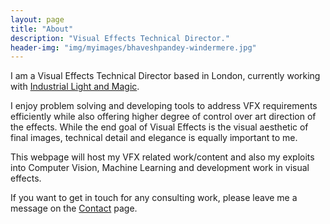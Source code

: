 ```yaml
---
layout: page
title: "About"
description: "Visual Effects Technical Director."
header-img: "img/myimages/bhaveshpandey-windermere.jpg"
---
```


I am a Visual Effects Technical Director based in London, currently working with [Industrial Light and Magic](http://ilm.com).

I enjoy problem solving and developing tools to address VFX requirements efficiently while also offering higher degree of control over art direction of the effects.
While the end goal of Visual Effects is the visual aesthetic of final images, technical detail and elegance is equally important to me.

This webpage will host my VFX related work/content and also my exploits into Computer Vision, Machine Learning and
development work in visual effects.

If you want to get in touch for any consulting work, please leave me a message on the [Contact](https://bhaveshpandey.github.io/contact) page.
